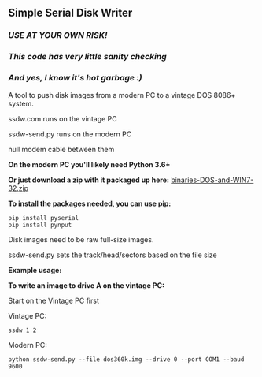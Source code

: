 ## Simple Serial Disk Writer

### ***USE AT YOUR OWN RISK!***
### ***This code has very little sanity checking***
### ***And yes, I know it's hot garbage :)***

A tool to push disk images from a modern PC to a vintage DOS 8086+ system.

ssdw.com runs on the vintage PC

ssdw-send.py runs on the modern PC

null modem cable between them

**On the modern PC you'll likely need Python 3.6+**

**Or just download a zip with it packaged up here:**
[binaries-DOS-and-WIN7-32.zip](https://github.com/IntergalacticMicrosystems/SSDW/raw/main/binaries-DOS-and-WIN7-32.zip)

**To install the packages needed, you can use pip:**
```
pip install pyserial
pip install pynput
```

Disk images need to be raw full-size images.

ssdw-send.py sets the track/head/sectors based on the file size

**Example usage:**

**To write an image to drive A on the vintage PC:**

Start on the Vintage PC first

Vintage PC:

```
ssdw 1 2
```

Modern PC:

```
python ssdw-send.py --file dos360k.img --drive 0 --port COM1 --baud 9600
```
